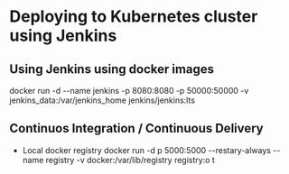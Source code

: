 # Deploying to Kubernetes cluster using Jenkins

## Using Jenkins using docker images 

docker run -d --name jenkins -p 8080:8080 -p 50000:50000 -v jenkins_data:/var/jenkins_home jenkins/jenkins:lts 


## Continuos Integration / Continuous Delivery 

* Local docker registry 
docker run -d p 5000:5000 --restary-always --name registry -v docker:/var/lib/registry registry:o
t

